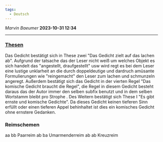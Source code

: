 ```yaml
---
tags:
  - Deutsch
---
```

*Marvin Baeumer* **2023-10-31 12:34**

---
### [Thesen](Deutsch/1%20Die%2010%20Thesen) 
Das Gedicht bestätigt sich in These zwei "Das Gedicht zielt auf das lachen ab". Aufgrund der tatsache das der Leser nicht weiß um welches Objekt es sich handelt das "angestellt, draufgestellt" usw wird regt es bei dem Leser eine lustige unklarheit an die durch doppeldeutige und dardruch amüsante Formulierungen wie "reingemacht" den Leser zum lachen und schmunzeln angeregt. Außerdem bestätigt sich das Gedicht in der vierten Regel "Das komische Gedicht braucht die Regel", die Regel in diesem Gedicht besteht daraus das der Autor immer den selben subfix benutzt und in dem selben Wortstamm bleibt pro Strophe . Des Weitern bestätigt sich These I "Es gibt ernste und komische Gedichte". Da dieses Gedicht keinen tieferen Sinn erfüllt oder einen tieferen Appel behinhaltet ist dies ein komisches Gedicht ohne ernstere Gedanken.
### Reimschemen
aa bb Paarreim
ab ba Umarmenderreim
ab ab Kreuzreim